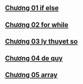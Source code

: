## [Chương 01 if else](muc_luc/chuong01.md)
## [Chương 02 for while](muc_luc/chuong02.md)
## [Chương 03 ly thuyet so](muc_luc/chuong03.md)
## [Chương 04 de quy](muc_luc/chuong04.md)
## [Chương 05 array](muc_luc/chuong05.md)
